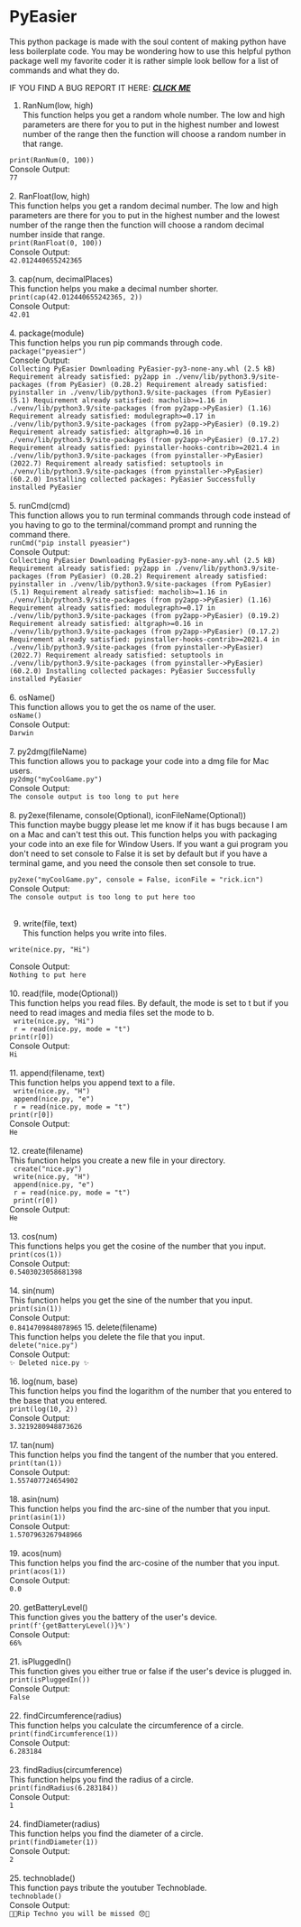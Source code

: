 # PyEasier

This python package is made with the soul content of
making python have less boilerplate code. You may be 
wondering how to use this helpful python package
well my favorite coder it is rather simple look 
bellow for a list of commands and what they do.



IF YOU FIND A BUG REPORT IT HERE: [_**CLICK ME**_](https://github.com/YellowBoyYams/PyEasier/issues)

1. RanNum(low, high)<br/>
This function helps you get a random whole number.
The low and high parameters are there for you to
put in the highest number and lowest number of the range then the 
function will choose a random number in that range.

``
print(RanNum(0, 100))
``<br/>
Console Output:<br/>
``77``<br><br>
2. RanFloat(low, high)<br/>
This function helps you get a random decimal number.
The low and high parameters are there for you to put
in the highest number and the lowest number of the range then the function will choose a random decimal number
inside that range.<br>
``
print(RanFloat(0, 100))
``<br/>
Console Output:<br/>
``42.012440655242365``<br><br>
3. cap(num, decimalPlaces)<br/>
This function helps you make a decimal number shorter.<br>
``
print(cap(42.012440655242365, 2))
``<br/>
Console Output:<br/>
``42.01``<br><br>
4. package(module)<br>
This function helps you run pip commands through code.<br>
``
package("pyeasier")
``<br/>
Console Output:<br/>
``Collecting PyEasier
  Downloading PyEasier-py3-none-any.whl (2.5 kB)
Requirement already satisfied: py2app in ./venv/lib/python3.9/site-packages (from PyEasier) (0.28.2)
Requirement already satisfied: pyinstaller in ./venv/lib/python3.9/site-packages (from PyEasier) (5.1)
Requirement already satisfied: macholib>=1.16 in ./venv/lib/python3.9/site-packages (from py2app->PyEasier) (1.16)
Requirement already satisfied: modulegraph>=0.17 in ./venv/lib/python3.9/site-packages (from py2app->PyEasier) (0.19.2)
Requirement already satisfied: altgraph>=0.16 in ./venv/lib/python3.9/site-packages (from py2app->PyEasier) (0.17.2)
Requirement already satisfied: pyinstaller-hooks-contrib>=2021.4 in ./venv/lib/python3.9/site-packages (from pyinstaller->PyEasier) (2022.7)
Requirement already satisfied: setuptools in ./venv/lib/python3.9/site-packages (from pyinstaller->PyEasier) (60.2.0)
Installing collected packages: PyEasier
Successfully installed PyEasier
``<br><br>
5. runCmd(cmd)<br>
This function allows you to run terminal commands through code instead of you having to go to the terminal/command prompt and running the command there.<br>
``
runCmd("pip install pyeasier")
``<br/>
Console Output:<br/>
``Collecting PyEasier
  Downloading PyEasier-py3-none-any.whl (2.5 kB)
Requirement already satisfied: py2app in ./venv/lib/python3.9/site-packages (from PyEasier) (0.28.2)
Requirement already satisfied: pyinstaller in ./venv/lib/python3.9/site-packages (from PyEasier) (5.1)
Requirement already satisfied: macholib>=1.16 in ./venv/lib/python3.9/site-packages (from py2app->PyEasier) (1.16)
Requirement already satisfied: modulegraph>=0.17 in ./venv/lib/python3.9/site-packages (from py2app->PyEasier) (0.19.2)
Requirement already satisfied: altgraph>=0.16 in ./venv/lib/python3.9/site-packages (from py2app->PyEasier) (0.17.2)
Requirement already satisfied: pyinstaller-hooks-contrib>=2021.4 in ./venv/lib/python3.9/site-packages (from pyinstaller->PyEasier) (2022.7)
Requirement already satisfied: setuptools in ./venv/lib/python3.9/site-packages (from pyinstaller->PyEasier) (60.2.0)
Installing collected packages: PyEasier
Successfully installed PyEasier``<br><br>
6. osName()<br>
This function allows you to get the os name of the user.<br>
``
osName()
``<br/>
Console Output:<br/>
``Darwin``<br><br>
7. py2dmg(fileName)<br>
This function allows you to package your code into a dmg file for Mac users.<br>
``
py2dmg("myCoolGame.py")
``<br/>
Console Output:<br/>
``
The console output is too long to put here
``<br><br>
8. py2exe(filename, console(Optional), iconFileName(Optional))<br>
This function maybe buggy please let me know if it has bugs because I am on a Mac and can't test this out.
This function helps you with packaging your code into an exe file for Window Users. If you want a gui program you don't need to set 
console to False it is set by default but if you have a terminal game, and you need the console then set console to true.<br>

``
py2exe("myCoolGame.py", console = False, iconFile = "rick.icn")
``<br/>
Console Output:
<br/>
``The console output is too long to put here too``<br><br>

9. write(file, text)<br>
This function helps you write into files.<br>

``
write(nice.py, "Hi")
``<br/>

Console Output:
<br/>
``
Nothing to put here
``<br><br>
10. read(file, mode(Optional))<br>
This function helps you read files. By default, the mode is set to t but if you need to read images and media files set the mode to b.<br>
``
write(nice.py, "Hi")``<br>``
r = read(nice.py, mode = "t")``<br>``
print(r[0])
``<br>
Console Output:<br/>
``
Hi
``<br><br>
11. append(filename, text)<br>
This function helps you append text to a file.<br>
``
write(nice.py, "H")``<br>``
append(nice.py, "e")``<br>``
r = read(nice.py, mode = "t")``<br>``
print(r[0])
``<br>
Console Output:<br>
``
He
``<br><br>
12. create(filename)<br>
This function helps you create a new file in your directory.<br>
``
create("nice.py")``<br>``
write(nice.py, "H")``<br>``
append(nice.py, "e")``<br>``
r = read(nice.py, mode = "t")``<br>``
print(r[0])``
<br>
Console Output:
<br>
``He``<br><br>
13. cos(num)<br>
This functions helps you get the cosine of the number that you input.<br>
``
print(cos(1))
``<br>
Console Output:
<br>
``0.5403023058681398``<br><br>
14. sin(num)<br>
This function helps you get the sine of the number that you input.<br>
``
print(sin(1))
``<br>
Console Output:
<br>
``0.8414709848078965``
15. delete(filename)<br>
This function helps you delete the file that you input.<br>
``
delete("nice.py")
``<br>
Console Output:
<br>
``✨ Deleted nice.py ✨``<br><br>
16. log(num, base)<br>
This function helps you find the logarithm of the number that you entered to the base that you entered.<br>
``
print(log(10, 2))
``<br>
Console Output:
<br>
``3.3219280948873626``<br><br>
17. tan(num)<br>
This function helps you find the tangent of the number that you entered.<br>
``print(tan(1))``<br>
Console Output:
<br>
``1.557407724654902``<br><br>
18. asin(num)<br>
This function helps you find the arc-sine of the number that you input.<br>
``print(asin(1))``<br>
Console Output:
<br>
``1.5707963267948966``<br><br>
19. acos(num)<br>
This function helps you find the arc-cosine of the number that you input.<br>
``print(acos(1))``<br>
Console Output:
<br>
``0.0``<br><br>
20. getBatteryLevel()<br>
This function gives you the battery of the user's device.<br>
``print(f'{getBatteryLevel()}%')``<br>
Console Output:
<br>
``66%``<br><br>
21. isPluggedIn()<br>
This function gives you either true or false if the user's device is plugged in.<br>
``print(isPluggedIn())``<br>
Console Output:
<br>
``False``<br><br>
22. findCircumference(radius)<br>
This function helps you calculate the circumference of a circle.<br>
``print(findCircumference(1))``<br>
Console Output:
<br>
``6.283184``<br><br>
23. findRadius(circumference)<br>
This function helps you find the radius of a circle.<br>
``print(findRadius(6.283184))``<br>
Console Output:
<br>
``1``<br><br>
24. findDiameter(radius)<br>
This function helps you find the diameter of a circle.<br>
``print(findDiameter(1))``<br>
Console Output:
<br>
``2``<br><br>
25. technoblade()<br>
This function pays tribute the youtuber Technoblade.<br>
``technoblade()``<br>
Console Output:
<br>
``🐷😞Rip Techno you will be missed 😞🐷``
